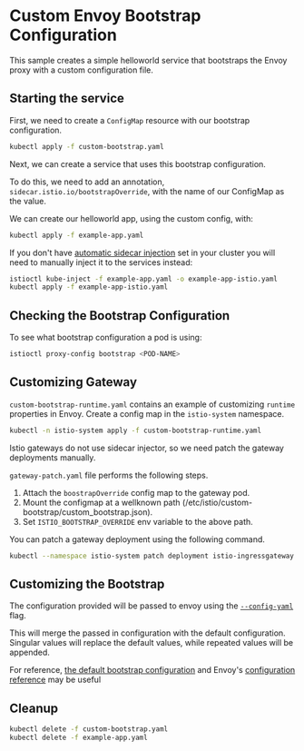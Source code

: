 # Custom Envoy Bootstrap Configuration

This sample creates a simple helloworld service that bootstraps the Envoy proxy with a custom configuration file.

## Starting the service

First, we need to create a `ConfigMap` resource with our bootstrap configuration.

```bash
kubectl apply -f custom-bootstrap.yaml
```

Next, we can create a service that uses this bootstrap configuration.

To do this, we need to add an annotation, `sidecar.istio.io/bootstrapOverride`, with the name of our ConfigMap as the value.

We can create our helloworld app, using the custom config, with:

```bash
kubectl apply -f example-app.yaml
```

If you don't have [automatic sidecar injection](https://istio.io/docs/setup/additional-setup/sidecar-injection/#automatic-sidecar-injection)
set in your cluster you will need to manually inject it to the services instead:

```bash
istioctl kube-inject -f example-app.yaml -o example-app-istio.yaml
kubectl apply -f example-app-istio.yaml
```

## Checking the Bootstrap Configuration

To see what bootstrap configuration a pod is using:

```bash
istioctl proxy-config bootstrap <POD-NAME>
```

## Customizing Gateway

`custom-bootstrap-runtime.yaml` contains an example of customizing `runtime` properties in Envoy.
Create a config map in the `istio-system` namespace.

```bash
kubectl -n istio-system apply -f custom-bootstrap-runtime.yaml
```

Istio gateways do not use sidecar injector, so we need patch the gateway deployments manually.

`gateway-patch.yaml` file performs the following steps.

1. Attach the `boostrapOverride` config map to the gateway pod.
1. Mount the configmap at a wellknown path (/etc/istio/custom-bootstrap/custom_bootstrap.json).
1. Set `ISTIO_BOOTSTRAP_OVERRIDE` env variable to the above path.

You can patch a gateway deployment using the following command.

```bash
kubectl --namespace istio-system patch deployment istio-ingressgateway --patch "$(cat gateway-patch.yaml)"
```

## Customizing the Bootstrap

The configuration provided will be passed to envoy using the [`--config-yaml`](https://www.envoyproxy.io/docs/envoy/v1.7.1/operations/cli#cmdoption-config-yaml) flag.

This will merge the passed in configuration with the default configuration. Singular values will replace the default values, while repeated values will be appended.

For reference, [the default bootstrap configuration](/tools/packaging/common/envoy_bootstrap.json) and Envoy's [configuration reference](https://www.envoyproxy.io/docs/envoy/latest/configuration/configuration#config) may be useful

## Cleanup

```bash
kubectl delete -f custom-bootstrap.yaml
kubectl delete -f example-app.yaml
```
